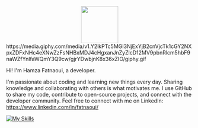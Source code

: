 <div id="header" align="center">
  <img src="https://media.giphy.com/media/M9gbBd9nbDrOTu1Mqx/giphy.gif](https://media.giphy.com/media/v1.Y2lkPTc5MGI3NjExYjB2cnVjcTk1cGY2NXpxZDFxNHc4eXNwZzFsNHBxMDJ4cHgxanJnZyZlcD12MV9pbnRlcm5hbF9naWZfYnlfaWQmY3Q9cw/gjrYDwbjnK8x36xZIO/giphy.gif
" width="100"/>
</div>
https://media.giphy.com/media/v1.Y2lkPTc5MGI3NjExYjB2cnVjcTk1cGY2NXpxZDFxNHc4eXNwZzFsNHBxMDJ4cHgxanJnZyZlcD12MV9pbnRlcm5hbF9naWZfYnlfaWQmY3Q9cw/gjrYDwbjnK8x36xZIO/giphy.gif

Hi! I'm Hamza Fatnaoui, a developer.

I'm passionate about coding and learning new things every day. Sharing knowledge and collaborating with others is what motivates me. I use GitHub to share my code, contribute to open-source projects, and connect with the developer community.
Feel free to connect with me on LinkedIn: https://www.linkedin.com/in/fatnaoui/

[![My Skills](https://skillicons.dev/icons?i=js,html,css,wasm,python)](https://skillicons.dev)
